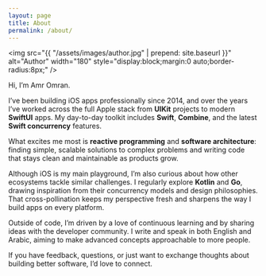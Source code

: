 ```yaml
---
layout: page
title: About
permalink: /about/
---
```


<img src="{{ "/assets/images/author.jpg" | prepend: site.baseurl }}" alt="Author" width="180" style="display:block;margin:0 auto;border-radius:8px;" />

Hi, I’m Amr Omran.

I’ve been building iOS apps professionally since 2014, and over the years I’ve worked across the full Apple stack from **UIKit** projects to modern **SwiftUI** apps. My day-to-day toolkit includes **Swift**, **Combine**, and the latest **Swift concurrency** features.

What excites me most is **reactive programming** and **software architecture**: finding simple, scalable solutions to complex problems and writing code that stays clean and maintainable as products grow.

Although iOS is my main playground, I’m also curious about how other ecosystems tackle similar challenges. I regularly explore **Kotlin** and **Go**, drawing inspiration from their concurrency models and design philosophies. That cross-pollination keeps my perspective fresh and sharpens the way I build apps on every platform.

Outside of code, I’m driven by a love of continuous learning and by sharing ideas with the developer community. I write and speak in both English and Arabic, aiming to make advanced concepts approachable to more people.

If you have feedback, questions, or just want to exchange thoughts about building better software, I’d love to connect.
